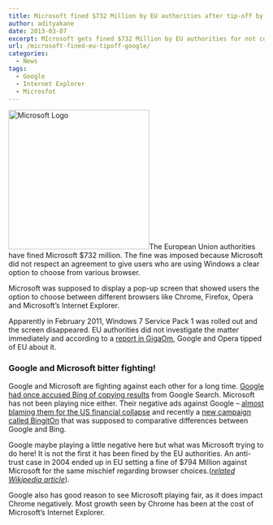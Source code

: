 ```yaml
---
title: Microsoft fined $732 Million by EU authorities after tip-off by Google
author: adityakane
date: 2013-03-07
excerpt: MIcrosoft gets fined $732 Million by EU authorities for not complying with an agreement over browser options. The EU was supposedly tipped off by Google.
url: /microsoft-fined-eu-tipoff-google/
categories:
  - News
tags:
  - Google
  - Internet Explorer
  - Microsfot
---
```

[<img class="alignright size-full  wp-image-72044" alt="Microsoft Logo" src="http://cdn.devilsworkshop.org/files/2013/01/Microsoft-Logo.png" width="277" height="275" />][1]The European Union authorities have fined Microsoft $732 million. The fine was imposed because Microsoft did not respect an agreement to give users who are using Windows a clear option to choose from various browser.

Microsoft was supposed to display a pop-up screen that showed users the option to choose between different browsers like Chrome, Firefox, Opera and Microsoft&#8217;s Internet Explorer.

Apparently in February 2011, Windows 7 Service Pack 1 was rolled out and the screen disappeared. EU authorities did not investigate the matter immediately and according to a <a href="http://gigaom.com/2013/03/07/google-tipped-off-eu-authorities-over-microsofts-browser-boo-boo-report-claims/" onclick="_gaq.push(['_trackEvent', 'outbound-article', 'http://gigaom.com/2013/03/07/google-tipped-off-eu-authorities-over-microsofts-browser-boo-boo-report-claims/', 'report in GigaOm']);" >report in GigaOm</a>, Google and Opera tipped of EU about it.

### Google and Microsoft bitter fighting!

Google and Microsoft are fighting against each other for a long time. [Google had once accused Bing of copying results][2] from Google Search. Microsoft has not been playing nice either. Their negative ads against Google &#8211; [almost blaming them for the US financial collapse][3] and recently a [new campaign called BingitOn][4] that was supposed to comparative differences between Google and Bing.

Google maybe playing a little negative here but what was Microsoft trying to do here! It is not the first it has been fined by the EU authorities. An anti-trust case in 2004 ended up in EU setting a fine of $794 Million against Microsoft for the same mischief regarding browser choices.(*<a href="http://en.wikipedia.org/wiki/European_Union_Microsoft_competition_case" onclick="_gaq.push(['_trackEvent', 'outbound-article', 'http://en.wikipedia.org/wiki/European_Union_Microsoft_competition_case', 'related Wikipedia article']);" >related Wikipedia article</a>*).

Google also has good reason to see Microsoft playing fair, as it does impact Chrome negatively. Most growth seen by Chrome has been at the cost of Microsoft&#8217;s Internet Explorer.

 [1]: http://cdn.devilsworkshop.org/files/2013/01/Microsoft-Logo.png
 [2]: http://devilsworkshop.org/news/google-accuses-bing-copying-results-bing-vs-google/36977/ "Google accuses Bing of copying results"
 [3]: http://devilsworkshop.org/news/bing-ad-picks-on-google-for-the-collapse-of-the-us-economy/9938/
 [4]: http://devilsworkshop.org/reviews/compare-bing-google-search-results-bingiton/61849/
